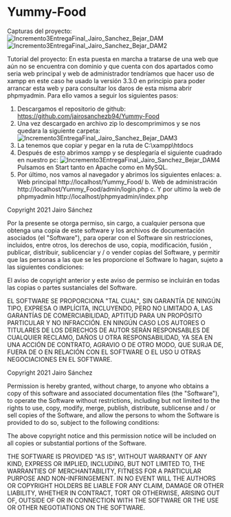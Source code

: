 # Yummy-Food
Capturas del proyecto: 
![Incremento3EntregaFinal_Jairo_Sanchez_Bejar_DAM](https://user-images.githubusercontent.com/32551746/119318966-310e8800-bc7a-11eb-9d45-b517b9a2cf87.jpg)
![Incremento3EntregaFinal_Jairo_Sanchez_Bejar_DAM2](https://user-images.githubusercontent.com/32551746/119318981-34097880-bc7a-11eb-90e3-78b9bfcd0777.jpg)


Tutorial del proyecto:
En esta puesta en marcha a tratarse de una web que aún no se encuentra con dominio y que cuenta con dos apartados como seria web principal y web de administrador tendríamos que hacer uso de xampp en este caso he usado la versión 3.3.0 en principio para poder arrancar esta web y para consultar los daros de esta misma abrir phpmyadmin.
Para ello vamos a seguir los siguientes pasos:
1. Descargamos el repositorio de github:
https://github.com/jairosanchezb94/Yummy-Food
2. Una vez descargado en archivo zip lo descomprimimos y se nos quedara la siguiente carpeta:
![Incremento3EntregaFinal_Jairo_Sanchez_Bejar_DAM3](https://user-images.githubusercontent.com/32551746/119319128-59968200-bc7a-11eb-905d-53b197a0ab4d.jpg)
4. La tenemos que copiar y pegar en la ruta de C:\xampp\htdocs
5. Después de esto abrimos xampp y se desplegaría el siguiente cuadrado en nuestro pc:
![Incremento3EntregaFinal_Jairo_Sanchez_Bejar_DAM4](https://user-images.githubusercontent.com/32551746/119319176-64511700-bc7a-11eb-82c3-3e3850fe68bc.jpg)
Pulsamos en Start tanto en Apache como en MySQL.
5. Por último, nos vamos al navegador y abrimos los siguientes enlaces:
a. Web principal http://localhost/Yummy_Food/
b. Web de administración http://localhost/Yummy_Food/admin/login.php
c. Y por ultimo la web de phpmyadmin http://localhost/phpmyadmin/index.php




Copyright 2021 Jairo Sánchez

Por la presente se otorga permiso, sin cargo, a cualquier persona que obtenga una copia de este software y los archivos de documentación asociados (el "Software"), 
para operar con el Software sin restricciones, incluidos, entre otros, los derechos de uso, copia, modificación, fusión ,
publicar, distribuir, sublicenciar y / o vender copias del Software, y permitir que las personas a las que se les proporcione el Software lo hagan, 
sujeto a las siguientes condiciones:

El aviso de copyright anterior y este aviso de permiso se incluirán en todas las copias o partes sustanciales del Software.

EL SOFTWARE SE PROPORCIONA "TAL CUAL", SIN GARANTÍA DE NINGÚN TIPO, EXPRESA O IMPLÍCITA, INCLUYENDO, PERO NO LIMITADO A, 
LAS GARANTÍAS DE COMERCIABILIDAD, APTITUD PARA UN PROPÓSITO PARTICULAR Y NO INFRACCIÓN. 
EN NINGÚN CASO LOS AUTORES O TITULARES DE LOS DERECHOS DE AUTOR SERÁN RESPONSABLES DE CUALQUIER RECLAMO, DAÑOS U OTRA RESPONSABILIDAD, 
YA SEA EN UNA ACCIÓN DE CONTRATO, AGRAVIO O DE OTRO MODO, QUE SURJA DE, FUERA DE O EN RELACIÓN CON EL SOFTWARE O EL USO U OTRAS NEGOCIACIONES EN EL SOFTWARE.

Copyright 2021 Jairo Sánchez

Permission is hereby granted, without charge, to anyone who obtains a copy of this software and associated documentation files (the "Software"),
to operate the Software without restrictions, including but not limited to the rights to use, copy, modify, merge,
publish, distribute, sublicense and / or sell copies of the Software, and allow the persons to whom the Software is provided to do so,
subject to the following conditions:

The above copyright notice and this permission notice will be included on all copies or substantial portions of the Software.

THE SOFTWARE IS PROVIDED "AS IS", WITHOUT WARRANTY OF ANY KIND, EXPRESS OR IMPLIED, INCLUDING, BUT NOT LIMITED TO,
THE WARRANTIES OF MERCHANTABILITY, FITNESS FOR A PARTICULAR PURPOSE AND NON-INFRINGEMENT.
IN NO EVENT WILL THE AUTHORS OR COPYRIGHT HOLDERS BE LIABLE FOR ANY CLAIM, DAMAGE OR OTHER LIABILITY,
WHETHER IN CONTRACT, TORT OR OTHERWISE, ARISING OUT OF, OUTSIDE OF OR IN CONNECTION WITH THE SOFTWARE OR THE USE OR OTHER NEGOTIATIONS ON THE SOFTWARE.

